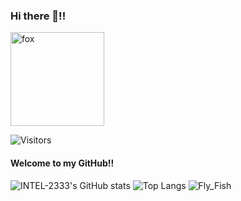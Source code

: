 ### Hi there 👋!!
<img src="https://t.mwm.moe/xhl/" width = "150" height = "150" alt="fox" />

![Visitors](https://api.visitorbadge.io/api/combined?path=https%3A%2F%2Fgithub.com%2FINTEL-2333%2F&labelColor=%23ff8a65&countColor=%23697689)

#### Welcome to my GitHub!!

![INTEL-2333's GitHub stats](https://github-readme-stats.vercel.app/api?username=INTEL-2333&show_icons=true&bg_color=00000000)
![Top Langs](https://github-readme-stats.vercel.app/api/top-langs/?username=INTEL-2333&layout=compact&bg_color=00000000)
![Fly_Fish](https://github.com/INTEL-2333/INTEL-2333/raw/main/fly_fish.png)


<!--
**INTEL-2333/INTEL-2333** is a ✨ _special_ ✨ repository because its `README.md` (this file) appears on your GitHub profile.

Here are some ideas to get you started:

- 🔭 I’m currently working on ...
- 🌱 I’m currently learning ...
- 👯 I’m looking to collaborate on ...
- 🤔 I’m looking for help with ...
- 💬 Ask me about ...
- 📫 How to reach me: ...
- 😄 Pronouns: ...
- ⚡ Fun fact: ...
-->
